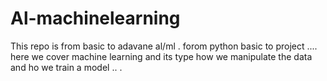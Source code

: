 # Al-machinelearning
This repo is from basic to adavane al/ml . forom python basic to project ....
 here we cover machine learning and its type how we manipulate the data and ho we train a model ..
 .
